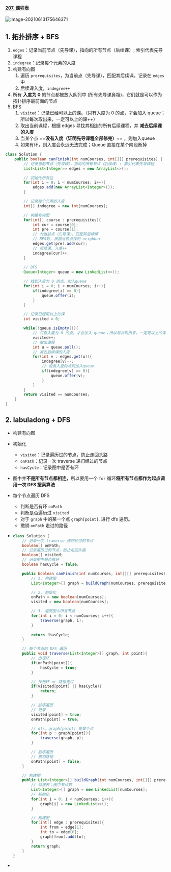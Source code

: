 #### [207. 课程表](https://leetcode-cn.com/problems/course-schedule/)

![image-20210613175646371](https://raw.githubusercontent.com/TWDH/Leetcode-From-Zero/pictures/img/image-20210613175646371.png)

## 1. 拓扑排序 + BFS

1. `edges`：记录当前节点（先导课），指向的所有节点（后续课）; 索引代表先导课程
2. `indegree`：记录每个元素的入度
3. 构建有向图
   1. 遍历 `prerequisites`，为当前点（先导课），匹配其后续课，记录在 `edges` 中
   2. 后续课入度，`indegree++`
4. 所有 **入度为 0** 的节点都被放入队列中 (所有先导课鼻祖)，它们就是可以作为拓扑排序最前面的节点
5. BFS
   1. `visited`：记录已经可以上的课。（只有入度为 0 的点，才会加入 queue；所以每次取出来，一定可以上的课++）
   2. 取出当前课程，根据 edges 寻找其相连的所有后续课程，并 **减去后续课的入度**
   3. 当某个点 ==**没有入度（证明先导课程全部修完）**== ，则加入queue
   4. 如果有环，则入度会永远无法完成；Queue 直接在某个阶段断掉

```java
class Solution {
    public boolean canFinish(int numCourses, int[][] prerequisites) {
        // 记录当前节点（先导课），指向的所有节点（后续课）; 索引代表先导课程
        List<List<Integer>> edges = new ArrayList<>();

        // 初始化所有边
        for(int i = 0; i < numCourses; i++){
            edges.add(new ArrayList<Integer>());
        }

        // 记录每个元素的入度
        int[] indegree = new int[numCourses];

        // 构建有向图
        for(int[] course : prerequisites){
            int cur = course[0];
            int pre = course[1];
            // 为当前点（先导课），匹配其后续课
            // BFS时，根据当前点找到 neighbor
            edges.get(pre).add(cur);
            // 后续课，入度++
            indegree[cur]++;
        }
        
        // BFS
        Queue<Integer> queue = new LinkedList<>();

        // 找到入度为 0 的点，加入queue
        for(int i = 0; i < numCourses; i++){
            if(indegree[i] == 0){
                queue.offer(i);
            }
        }

        // 记录已经可以上的课
        int visited = 0;

        while(!queue.isEmpty()){
            // 只有入度为 0 的点，才会加入 queue；所以每次取出来，一定可以上的课++
            visited++;
            // 取出课程
            int u = queue.poll();
            // 减去后续课的入度
            for(int v : edges.get(u)){
                indegree[v]--;
                // 没有入度的点则加入queue
                if(indegree[v] == 0){
                    queue.offer(v);
                }
            }
        }
        return visited == numCourses;
    }
}
```

## 2. labuladong + DFS

- 构建有向图

- 初始化

  - `visited`：记录遍历过的节点，防止走回头路
  - `onPath`：记录一次 traverse 递归经过的节点
  - `hasCycle`：记录图中是否有环

- 图中并**不是所有节点都相连**，所以要用一个 `for` 循环**将所有节点都作为起点调用一次 DFS 搜索算法**

- 每个节点遍历 DFS

  - 判断是否有环 `onPath`
  - 判断是否遍历过 `visited`
  - 对于 `graph` 中的某一个点 `graph[point]`, 进行 dfs 遍历。
  - 撤销 `onPath` 走过的路径

- ```java
  class Solution {
      // 记录一次 traverse 递归经过的节点
      boolean[] onPath;
      // 记录遍历过的节点，防止走回头路
      boolean[] visited;
      // 记录图中是否有环
      boolean hasCycle = false;
  
      public boolean canFinish(int numCourses, int[][] prerequisites) {
          // 1. 构建图
          List<Integer>[] graph = buildGraph(numCourses, prerequisites);
  
          // 2. 初始化
          onPath = new boolean[numCourses];
          visited = new boolean[numCourses];
  
          // 3. 遍历图中所有节点
          for(int i = 0; i < numCourses; i++){
              traverse(graph, i);
          }
          
          return !hasCycle;
      }
  
      // 每个节点的 DFS 遍历
      public void traverse(List<Integer>[] graph, int point){
          // 出现环
          if(onPath[point]){
              hasCycle = true;
          }
  
          // 找到环 or 路径走过
          if(visited[point] || hasCycle){
              return;
          }
  
          // 前序遍历
          // 记录
          visited[point] = true;
          onPath[point] = true;
  
          // dfs，graph[point] 是某个点
          for(int p : graph[point]){
              traverse(graph, p);
          }
  
          // 后序遍历
          // 撤销路径
          onPath[point] = false;
      }
  
      // 构建图
      public List<Integer>[] buildGraph(int numCourses, int[][] prerequisites){
          // 邻接表：图中节点数
          List<Integer>[] graph = new LinkedList[numCourses];
          // 初始化
          for(int i = 0; i < numCourses; i++){
              graph[i] = new LinkedList<>();
          }
  
          // 构建图
          for(int[] edge : prerequisites){
              int from = edge[1];
              int to = edge[0];
              graph[from].add(to);
          }
          return graph;
      }
  }
  ```

- 




































